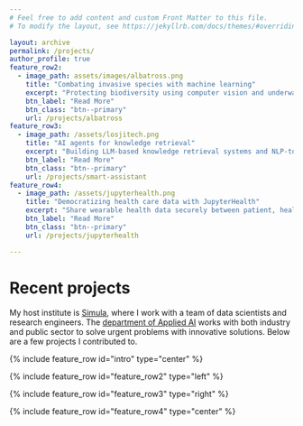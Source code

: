 ```yaml
---
# Feel free to add content and custom Front Matter to this file.
# To modify the layout, see https://jekyllrb.com/docs/themes/#overriding-theme-defaults

layout: archive
permalink: /projects/
author_profile: true
feature_row2:
  - image_path: assets/images/albatross.png
    title: "Combating invasive species with machine learning"
    excerpt: "Protecting biodiversity using computer vision and underwater robotics"
    btn_label: "Read More"
    btn_class: "btn--primary"
    url: /projects/albatross
feature_row3:
  - image_path: /assets/losjitech.png
    title: "AI agents for knowledge retrieval"
    excerpt: "Building LLM-based knowledge retrieval systems and NLP-to-structured-information pipelines"
    btn_label: "Read More"
    btn_class: "btn--primary"
    url: /projects/smart-assistant
feature_row4:
  - image_path: /assets/jupyterhealth.png
    title: "Democratizing health care data with JupyterHealth"
    excerpt: "Share wearable health data securely between patient, healthcare provider, and researcher"
    btn_label: "Read More"
    btn_class: "btn--primary"
    url: /projects/jupyterhealth

---
```

# Recent projects
My host institute is [Simula](https://simula.no), where I work with a team of data scientists and research engineers. The [department of Applied AI](https://www.simula.no/services/applied-ai) works with both industry and public sector to solve urgent problems with innovative solutions. Below are a few projects I contributed to.

{% include feature_row id="intro" type="center" %}

{% include feature_row id="feature_row2" type="left" %}

{% include feature_row id="feature_row3" type="right" %}

{% include feature_row id="feature_row4" type="center" %}
